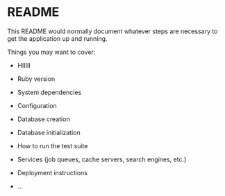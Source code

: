 # README

This README would normally document whatever steps are necessary to get the
application up and running.

Things you may want to cover:
* HIIIII
* Ruby version

* System dependencies

* Configuration

* Database creation

* Database initialization

* How to run the test suite

* Services (job queues, cache servers, search engines, etc.)

* Deployment instructions

* ...
